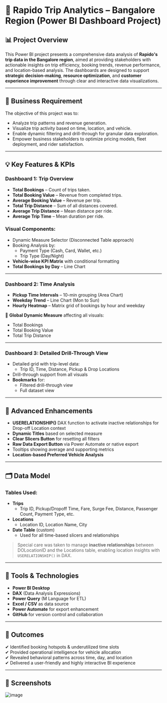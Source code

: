 # 🚕 Rapido Trip Analytics – Bangalore Region (Power BI Dashboard Project)

## 📊 Project Overview

This Power BI project presents a comprehensive data analysis of **Rapido's trip data in the Bangalore region**, aimed at providing stakeholders with actionable insights on trip efficiency, booking trends, revenue performance, and location-based analysis. The dashboards are designed to support **strategic decision-making**, **resource optimization**, and **customer experience improvement** through clear and interactive data visualizations.

---

## 🎯 Business Requirement

The objective of this project was to:
- Analyze trip patterns and revenue generation.
- Visualize trip activity based on time, location, and vehicle.
- Enable dynamic filtering and drill-through for granular data exploration.
- Empower business stakeholders to optimize pricing models, fleet deployment, and rider satisfaction.

---

## 💡 Key Features & KPIs

### Dashboard 1: **Trip Overview**
- **Total Bookings** – Count of trips taken.
- **Total Booking Value** – Revenue from completed trips.
- **Average Booking Value** – Revenue per trip.
- **Total Trip Distance** – Sum of all distances covered.
- **Average Trip Distance** – Mean distance per ride.
- **Average Trip Time** – Mean duration per ride.

### Visual Components:
- Dynamic Measure Selector (Disconnected Table approach)
- Booking Analysis by:
  - Payment Type (Cash, Card, Wallet, etc.)
  - Trip Type (Day/Night)
- **Vehicle-wise KPI Matrix** with conditional formatting
- **Total Bookings by Day** – Line Chart

---

### Dashboard 2: **Time Analysis**
- **Pickup Time Intervals** – 10-min grouping (Area Chart)
- **Weekday Trend** – Line Chart (Mon to Sun)
- **Hourly Heatmap** – Matrix grid of bookings by hour and weekday

🔄 **Global Dynamic Measure** affecting all visuals:
- Total Bookings  
- Total Booking Value  
- Total Trip Distance  

---

### Dashboard 3: **Detailed Drill-Through View**
- Detailed grid with trip-level data:
  - Trip ID, Time, Distance, Pickup & Drop Locations
- Drill-through support from all visuals
- **Bookmarks** for:
  - Filtered drill-through view
  - Full dataset view

---

## 🧠 Advanced Enhancements

- **USERELATIONSHIP()** DAX function to activate inactive relationships for Drop-off Location context
- **Dynamic Titles** based on selected measure
- **Clear Slicers Button** for resetting all filters
- **Raw Data Export Button** via Power Automate or native export
- Tooltips showing average and supporting metrics
- **Location-based Preferred Vehicle Analysis**

---

## 🗂️ Data Model

### Tables Used:
- **Trips**
  - Trip ID, Pickup/Dropoff Time, Fare, Surge Fee, Distance, Passenger Count, Payment Type, etc.
- **Locations**
  - Location ID, Location Name, City
- **Date Table** (custom)
  - Used for all time-based slicers and relationships

> Special care was taken to manage **inactive relationships** between DOLocationID and the Locations table, enabling location insights with `USERELATIONSHIP()` in DAX.

---

## 🧪 Tools & Technologies

- **Power BI Desktop**
- **DAX** (Data Analysis Expressions)
- **Power Query** (M Language for ETL)
- **Excel / CSV** as data source
- **Power Automate** for export enhancement
- **GitHub** for version control and collaboration

---

## 🧭 Outcomes

✔ Identified booking hotspots & underutilized time slots  
✔ Provided operational intelligence for vehicle allocation  
✔ Revealed behavioral patterns across time, day, and location  
✔ Delivered a user-friendly and highly interactive BI experience  

---

## 📸 Screenshots

![image](https://github.com/user-attachments/assets/cf4aa49f-bdf8-488c-8683-347d2ce918b9)



